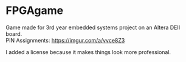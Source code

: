# FPGAgame
Game made for 3rd year embedded systems project on an Altera DEII board.  
PIN Assignments: https://imgur.com/a/vvce8Z3

I added a license because it makes things look more professional.
